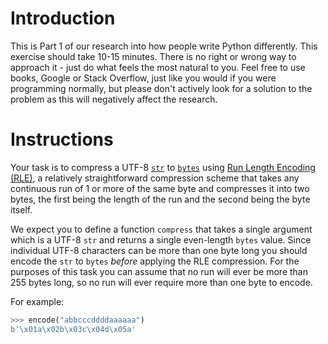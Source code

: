 # Introduction

This is Part 1 of our research into how people write Python differently.
This exercise should take 10-15 minutes.
There is no right or wrong way to approach it - just do what feels the most natural to you.
Feel free to use books, Google or Stack Overflow, just like you would if you were programming normally, but please don't actively look for a solution to the problem as this will negatively affect the research.

# Instructions

Your task is to compress a UTF-8 [`str`][str] to [`bytes`][bytes] using [Run Length Encoding (RLE)][rle], a relatively straightforward compression scheme that takes any continuous run of 1 or more of the same byte and compresses it into two bytes, the first being the length of the run and the second being the byte itself.

We expect you to define a function `compress` that takes a single argument which is a UTF-8 `str` and returns a single even-length `bytes` value. Since individual UTF-8 characters can be more than one byte long you should encode the `str` to `bytes` _before_ applying the RLE compression. For the purposes of this task you can assume that no run will ever be more than 255 bytes long, so no run will ever require more than one byte to encode.

For example:

```python
>>> encode("abbcccddddaaaaaa")
b'\x01a\x02b\x03c\x04d\x05a'
```

[str]: https://docs.python.org/3/library/stdtypes.html#text-sequence-type-str
[bytes]: https://docs.python.org/3/library/stdtypes.html#binary-sequence-types-bytes-bytearray-memoryview
[rle]: https://en.wikipedia.org/wiki/Run-length_encoding
